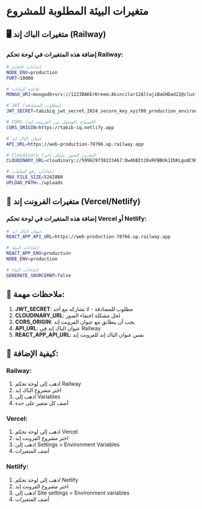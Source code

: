 # متغيرات البيئة المطلوبة للمشروع

## 🖥️ متغيرات الباك إند (Railway)

### إضافة هذه المتغيرات في لوحة تحكم Railway:

```bash
# إعدادات الخادم
NODE_ENV=production
PORT=10000

# قاعدة البيانات
MONGO_URI=mongodb+srv://1223BAKErKreem:Akincilar12AltajiBaGHDad22@cluster0.d2mdyuw.mongodb.net/tabibiq?retryWrites=true&w=majority

# JWT (مطلوب للمصادقة)
JWT_SECRET=tabibiq_jwt_secret_2024_secure_key_xyz789_production_environment

# CORS (للسماح بالوصول من الفرونت إند)
CORS_ORIGIN=https://tabib-iq.netlify.app

# عنوان الباك إند
API_URL=https://web-production-78766.up.railway.app

# Cloudinary (لتخزين الصور بشكل دائم)
CLOUDINARY_URL=cloudinary://599629738223467:Ow4bBIt20vRFBBUk1IbKLguQC98@dfbfb5r7q

# إعدادات رفع الملفات
MAX_FILE_SIZE=5242880
UPLOAD_PATH=./uploads
```

## 🎨 متغيرات الفرونت إند (Vercel/Netlify)

### إضافة هذه المتغيرات في لوحة تحكم Vercel أو Netlify:

```bash
# عنوان الباك إند
REACT_APP_API_URL=https://web-production-78766.up.railway.app

# إعدادات البيئة
REACT_APP_ENV=production
NODE_ENV=production

# إعدادات البناء
GENERATE_SOURCEMAP=false
```

## 📝 ملاحظات مهمة:

1. **JWT_SECRET**: مطلوب للمصادقة - لا تشاركه مع أحد
2. **CLOUDINARY_URL**: لحل مشكلة اختفاء الصور
3. **CORS_ORIGIN**: يجب أن يتطابق مع عنوان الفرونت إند
4. **API_URL**: عنوان الباك إند في Railway
5. **REACT_APP_API_URL**: نفس عنوان الباك إند للفرونت إند

## 🔧 كيفية الإضافة:

### Railway:
1. اذهب إلى لوحة تحكم Railway
2. اختر مشروع الباك إند
3. اذهب إلى Variables
4. أضف كل متغير على حدة

### Vercel:
1. اذهب إلى لوحة تحكم Vercel
2. اختر مشروع الفرونت إند
3. اذهب إلى Settings > Environment Variables
4. أضف المتغيرات

### Netlify:
1. اذهب إلى لوحة تحكم Netlify
2. اختر مشروع الفرونت إند
3. اذهب إلى Site settings > Environment variables
4. أضف المتغيرات 